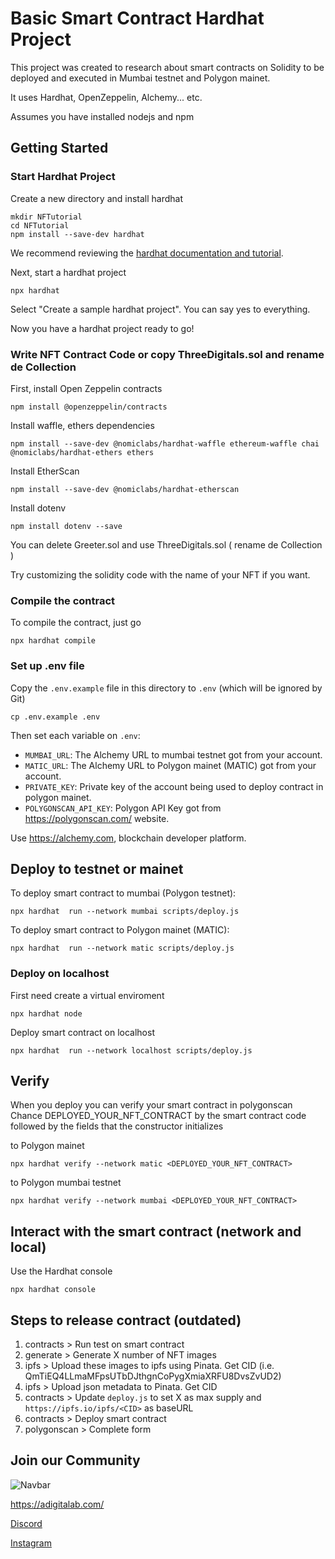 # Basic Smart Contract Hardhat Project

This project was created to research about smart contracts on Solidity to be deployed and executed in Mumbai testnet and Polygon mainet.

It uses Hardhat, OpenZeppelin, Alchemy... etc.

Assumes you have installed nodejs and npm

## Getting Started

### Start Hardhat Project

Create a new directory and install hardhat

```
mkdir NFTutorial
cd NFTutorial
npm install --save-dev hardhat
```

We recommend reviewing the [hardhat documentation and tutorial](https://hardhat.org).

Next, start a hardhat project

```
npx hardhat
```

Select "Create a sample hardhat project". You can say yes to everything.

Now you have a hardhat project ready to go!

### Write NFT Contract Code or copy ThreeDigitals.sol and rename de Collection

First, install Open Zeppelin contracts

```
npm install @openzeppelin/contracts
```

Install waffle, ethers dependencies

```
npm install --save-dev @nomiclabs/hardhat-waffle ethereum-waffle chai @nomiclabs/hardhat-ethers ethers
```

Install EtherScan

```
npm install --save-dev @nomiclabs/hardhat-etherscan
```

Install dotenv
```
npm install dotenv --save
```
You can delete Greeter.sol and use ThreeDigitals.sol ( rename de Collection )

Try customizing the solidity code with the name of your NFT if you want.

### Compile the contract

To compile the contract, just go

```
npx hardhat compile
```

### Set up .env file

Copy the `.env.example` file in this directory to `.env` (which will be ignored by Git)

```shell
cp .env.example .env
```

Then set each variable on `.env`:

- `MUMBAI_URL`: The Alchemy URL to mumbai testnet got from your account.
- `MATIC_URL`: The Alchemy URL to Polygon mainet (MATIC) got from your account.
- `PRIVATE_KEY`: Private key of the account being used to deploy contract in polygon mainet.
- `POLYGONSCAN_API_KEY`: Polygon API Key got from https://polygonscan.com/ website.

Use https://alchemy.com, blockchain developer platform.

## Deploy to testnet or mainet

To deploy smart contract to mumbai (Polygon testnet):

```shell
npx hardhat  run --network mumbai scripts/deploy.js
```

To deploy smart contract to Polygon mainet (MATIC):

```shell
npx hardhat  run --network matic scripts/deploy.js
```

### Deploy on localhost

First need create a virtual enviroment

```
npx hardhat node
```

Deploy smart contract on localhost

```
npx hardhat  run --network localhost scripts/deploy.js
```

## Verify

When you deploy you can verify your smart contract in polygonscan
Chance DEPLOYED_YOUR_NFT_CONTRACT by the smart contract code followed by the fields that the constructor initializes

to Polygon mainet

`npx hardhat verify --network matic <DEPLOYED_YOUR_NFT_CONTRACT>`

to Polygon mumbai testnet

`npx hardhat verify --network mumbai <DEPLOYED_YOUR_NFT_CONTRACT>`

## Interact with the smart contract (network and local)

Use the Hardhat console

```
npx hardhat console
```

## Steps to release contract (outdated)

1. contracts > Run test on smart contract
2. generate > Generate X number of NFT images
3. ipfs > Upload these images to ipfs using Pinata. Get CID (i.e. QmTiEQ4LLmaMFpsUTbDJthgnCoPygXmiaXRFU8DvsZvUD2)
4. ipfs > Upload json metadata to Pinata. Get CID
5. contracts > Update `deploy.js` to set X as max supply and `https://ipfs.io/ipfs/<CID>` as baseURL
6. contracts > Deploy smart contract
7. polygonscan > Complete form

## Join our Community

![Navbar](http://adigitalab.com/wp-content/uploads/2022/06/Adigitalab-logo.png)

https://adigitalab.com/

[Discord](https://discord.gg/g75Tzt9X)

[Instagram](https://www.instagram.com/adigitalab)


